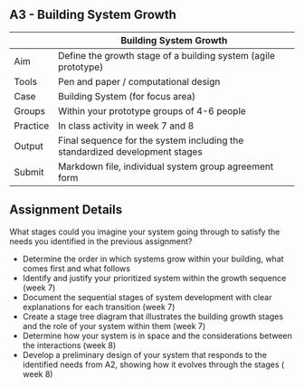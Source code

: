 ## A3 - Building System Growth 

|          |  Building System Growth   |
|----      |-----|
|  Aim     | Define the growth stage of a building system (agile prototype)  |
| Tools    | Pen and paper / computational design |
| Case     | Building System (for focus area) |
| Groups   | Within your prototype groups of 4-6 people  |
| Practice | In class activity in week 7 and 8 |
| Output   | Final sequence for the system including the standardized development stages |
| Submit   | Markdown file, individual system group agreement form |

## Assignment Details

What stages could you imagine your system going through to satisfy the needs you identified in the previous assignment? 
* Determine the order in which systems grow within your building, what comes first and what follows 
* Identify and justify your prioritized system within the growth sequence (week 7) 
* Document the sequential stages of system development with clear explanations for each transition (week 7) 
* Create a stage tree diagram that illustrates the building growth stages and the role of your system within them (week 7)
* Determine how your system is in space and the considerations between the interactions (week 8)
* Develop a preliminary design of your system that responds to the identified needs from A2, showing how it evolves through the stages ( week 8) 

<!--

* Complete [AP2] steps for your selected [building system]

[AP2]: ../Methodology/02
[building system]: ../Systems

Based on this we can then design the bulding system as a reconfigurable 'agile prototype' that we can integrate with other systems to adapt to different project requirements.

### Agile Protoype
This does *not mean* that the constructed prototype has to adapt like a transformer...

![transformer image](https://tfwiki.net/mediawiki/images2/thumb/d/dc/OpTransformsSu.jpg/400px-OpTransformsSu.jpg) &nbsp;

but that **the design of the agile prototype can** using [Computational and Parametric Design] techniques described in this course.

To acheive this, we will operate on different [building systems](/Agile/Systems/).
### This year

Your agile prototype needs to be able to: take a building:

* The designs from the Advanced Building Design Course (41936)
<!--* The model for the Skylab building on campus.-->

<!--
# A3 Analyse
![METHOD_03](https://github.com/timmcginley/Agile-Prototyping/assets/1415855/ed16a76b-d6c3-4697-9a1e-f1fdd5cb361d)

>Overarching concept for this assignment is the future concept of Pastcasting with the purpose of revealing biases.

In this part you will:
* Identify the genes of existing systems.
* continuing with the design science research methodology (DSRM) in this stage you will get to design and develop soutions to address the requirements you identifeid in [A2] 

This assignment results in the production of your [Agile Prototype](/Agile/Concepts/AgilePrototype)(s). This involves a number of stages.

## 3.1 AP identify Design Genes

For each of your system [requirements] from [A2].1 :

* Address the gaps from the [AFDP] (AFDP_01) description.
* 

We have expanded out this assingnment to give you the maximum time possible to play in it as we see that this is the 'funnest' part.


7. **PASTCASTING** / AGILE PROTOTYPE: Focus on the modelling of the agile Prototype using biodigital prototyping methods.


9. This applies the concepts of biological development to inform the development of our agile biodigtal prototype.
- This follows the design and development and demonstration stages of DSRM.

### Learning Objectives
3. [Reverse engineer](/Agile/Concepts/ReverseEngineer) the pseudo biological developmental stages of the system based on the identified features to transform the building system or product into an ‘Agile Prototype' (AP).
5. Model and traverse a phylogenetic tree of the features of AP to identify new solutions.
6. Apply computational modelling techniques to model the evolution of the AP.
7. Extrapolate the future features of the AP based on its evolution.

### Assignment
Exercise(s)
Identify an artefact or system that we are familiar with today. Reverse it in pseudo developmental stages…
Example: 
MorphoPrototyping:
1.	Identify an artefact or system.
2.	Identify the ‘features’ of that artefact or system
3.	Imagine that the artefact ‘developed’ as if it were a biological organism
4.	Identify when the artefact ‘expressed’ these features by working out pseudo developmental stages for the artefact.
5.	Imagine there are genes that trigger the expression of the features.

6.	Reverse engineer the features (genes) and pseudo developmental stages of the agile prototype (building system or product).

### Details
This assignment should include:
*	The problem you have identified
*	The ‘prototype’ that you have identified (the system / artefact)
*	Its pseudo developmental features and stages.
*	The features of the system you have identified.
*	How far back into the past you have gone (twice as far as you forecast).
*	A conceptual model showing how the object has been defined over time.

This should be an A4 report containing the sections above. The length is up to you but clarity is favoured over length.

-->

[A2]: /Agile/Assignments/A2

